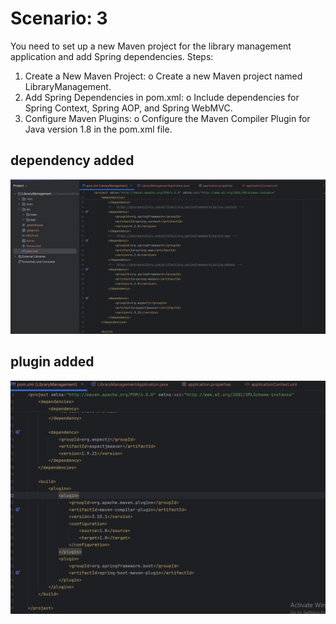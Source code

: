 # Scenario: 3
You need to set up a new Maven project for the library management application and add Spring dependencies.
Steps:

1.	Create a New Maven Project:
o	Create a new Maven project named LibraryManagement.
2.	Add Spring Dependencies in pom.xml:
o	Include dependencies for Spring Context, Spring AOP, and Spring WebMVC.
3.	Configure Maven Plugins:
o	Configure the Maven Compiler Plugin for Java version 1.8 in the pom.xml file.

## dependency added 
![alt text](IMG/image.png)

## plugin added 
![alt text](IMG/image-1.png)